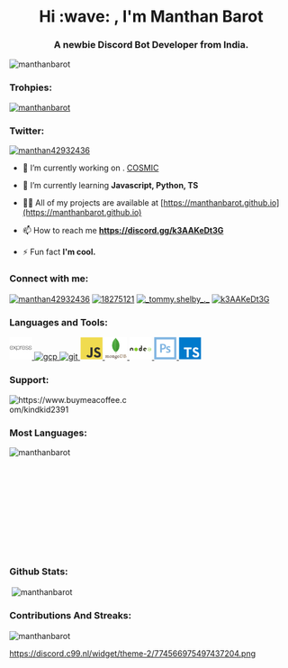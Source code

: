  <h1 align="center">Hi :wave: , I'm Manthan Barot</h1>
<h3 align="center">A newbie Discord Bot Developer from India.</h3>

<p align="left"> <img src="https://komarev.com/ghpvc/?username=ManthanBarot&label=Profile%20views&color=0e75b6&style=flat" alt="manthanbarot" /> </p>

<h3> Trohpies: </h3>
<p align="left"> <a href="https://github.com/ManthanBarot/github-profile-trophy&theme=onedark"><img src="https://github-profile-trophy.vercel.app/?username=ManthanBarot" alt="manthanbarot" /></a> </p>
<h3> Twitter: </h3>
<p align="left"> <a href="https://twitter.com/manthan42932436" target="blank"><img src="https://img.shields.io/twitter/follow/manthan42932436?logo=twitter&style=for-the-badge" alt="manthan42932436" /></a> </p>

- 🔭 I’m currently working on . [COSMIC](https://discord.com/oauth2/authorize?client_id=876691394176098335&permissions=8&scope=bot%20applications.commands)

- 🌱 I’m currently learning **Javascript, Python, TS**

- 👨‍💻 All of my projects are available at [https://manthanbarot.github.io](https://manthanbarot.github.io)

- 📫 How to reach me **https://discord.gg/k3AAKeDt3G**

- ⚡ Fun fact **I'm cool.**

<h3 align="left">Connect with me:</h3>
<p align="left">
<a href="https://twitter.com/manthan42932436" target="blank"><img align="center" src="https://raw.githubusercontent.com/rahuldkjain/github-profile-readme-generator/master/src/images/icons/Social/twitter.svg" alt="manthan42932436" height="30" width="40" /></a>
<a href="https://stackoverflow.com/users/18275121" target="blank"><img align="center" src="https://raw.githubusercontent.com/rahuldkjain/github-profile-readme-generator/master/src/images/icons/Social/stack-overflow.svg" alt="18275121" height="30" width="40" /></a>
<a href="https://instagram.com/_tommy.shelby_._" target="blank"><img align="center" src="https://raw.githubusercontent.com/rahuldkjain/github-profile-readme-generator/master/src/images/icons/Social/instagram.svg" alt="_tommy.shelby_._" height="30" width="40" /></a>
<a href="https://discord.gg/k3AAKeDt3G" target="blank"><img align="center" src="https://raw.githubusercontent.com/rahuldkjain/github-profile-readme-generator/master/src/images/icons/Social/discord.svg" alt="k3AAKeDt3G" height="30" width="40" /></a>
</p>

<h3 align="left">Languages and Tools:</h3>
<p align="left"> <a href="https://expressjs.com" target="_blank" rel="noreferrer"> <img src="https://raw.githubusercontent.com/devicons/devicon/master/icons/express/express-original-wordmark.svg" alt="express" width="40" height="40"/> </a> <a href="https://cloud.google.com" target="_blank" rel="noreferrer"> <img src="https://www.vectorlogo.zone/logos/google_cloud/google_cloud-icon.svg" alt="gcp" width="40" height="40"/> </a> <a href="https://git-scm.com/" target="_blank" rel="noreferrer"> <img src="https://www.vectorlogo.zone/logos/git-scm/git-scm-icon.svg" alt="git" width="40" height="40"/> </a> <a href="https://developer.mozilla.org/en-US/docs/Web/JavaScript" target="_blank" rel="noreferrer"> <img src="https://raw.githubusercontent.com/devicons/devicon/master/icons/javascript/javascript-original.svg" alt="javascript" width="40" height="40"/> </a> <a href="https://www.mongodb.com/" target="_blank" rel="noreferrer"> <img src="https://raw.githubusercontent.com/devicons/devicon/master/icons/mongodb/mongodb-original-wordmark.svg" alt="mongodb" width="40" height="40"/> </a> <a href="https://nodejs.org" target="_blank" rel="noreferrer"> <img src="https://raw.githubusercontent.com/devicons/devicon/master/icons/nodejs/nodejs-original-wordmark.svg" alt="nodejs" width="40" height="40"/> </a> <a href="https://www.photoshop.com/en" target="_blank" rel="noreferrer"> <img src="https://raw.githubusercontent.com/devicons/devicon/master/icons/photoshop/photoshop-line.svg" alt="photoshop" width="40" height="40"/> </a> <a href="https://www.typescriptlang.org/" target="_blank" rel="noreferrer"> <img src="https://raw.githubusercontent.com/devicons/devicon/master/icons/typescript/typescript-original.svg" alt="typescript" width="40" height="40"/> </a> </p>

<h3 align="left">Support:</h3>
<p><a href="https://www.buymeacoffee.com/https://www.buymeacoffee.com/kindkid2391"> <img align="left" src="https://cdn.buymeacoffee.com/buttons/v2/default-yellow.png" height="50" width="210" alt="https://www.buymeacoffee.com/kindkid2391" /></a></p>
<br><br>

<h3> Most Languages: </h3>
<p><img align="left" src="https://github-readme-stats.vercel.app/api/top-langs/?username=ManthanBarot&layout=compac&show_icons=true&theme=midnight-purple"
        alt="manthanbarot" /></p>
<br>
<br>
<br>
<br>
<br>
<br>
<br>
<br>
<br>
<br>
<br>
<h3> Github Stats: </h3>
<p>&nbsp;<img align="center" src="https://github-readme-stats.vercel.app/api?username=ManthanBarot&show_icons=true&theme=highcontrast" alt="manthanbarot" /></p>

<h3>Contributions And Streaks:</h3>
<p><img align="center" src="https://github-readme-streak-stats.herokuapp.com/?user=ManthanBarot&theme=midnight-purple" alt="manthanbarot" /></p>
 
https://discord.c99.nl/widget/theme-2/774566975497437204.png
